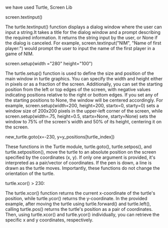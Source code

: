 we have used Turtle, Screen Lib 

screen.textinput() 

The turtle.textinput() function displays a dialog window where the user can input a string.It takes a title for the dialog window and a prompt describing the required information. It returns the string input by the user, or None if the dialog is canceled. For example, screen.textinput("NIM", "Name of first player:") would prompt the user to input the name of the first player in a game of NIM.

screen.setup(width ="280" height="100")

The turtle.setup() function is used to define the size and position of the main window in turtle graphics.
You can specify the width and height either in pixels or as a fraction of the screen. Additionally, you can set the starting position from the left or top edges of the screen, with negative values indicating positions relative to the right or bottom edges. If you set any of the starting positions to None, the window will be centered accordingly. For example, screen.setup(width=200, height=200, startx=0, starty=0) sets a window size of 200x200 pixels in the upper-left corner of the screen, while screen.setup(width=.75, height=0.5, startx=None, starty=None) sets the window to 75% of the screen's width and 50% of its height, centering it on the screen.

new_turtle.goto(x=-230, y=y_positions[turtle_index])

These functions in the Turtle module, turtle.goto(), turtle.setpos(), and turtle.setposition(), move the turtle to an absolute position on the screen specified by the coordinates (x, y). If only one argument is provided, it's interpreted as a pair/vector of coordinates. If the pen is down, a line is drawn as the turtle moves. Importantly, these functions do not change the orientation of the turtle.

turtle.xcor() > 230:

The turtle.xcor() function returns the current x-coordinate of the turtle's position, while turtle.ycor() returns the y-coordinate. In the provided example, after moving the turtle using turtle.forward() and turtle.left(), calling turtle.pos() returns the turtle's position as a pair of coordinates. Then, using turtle.xcor() and turtle.ycor() individually, you can retrieve the specific x and y coordinates, respectively.




